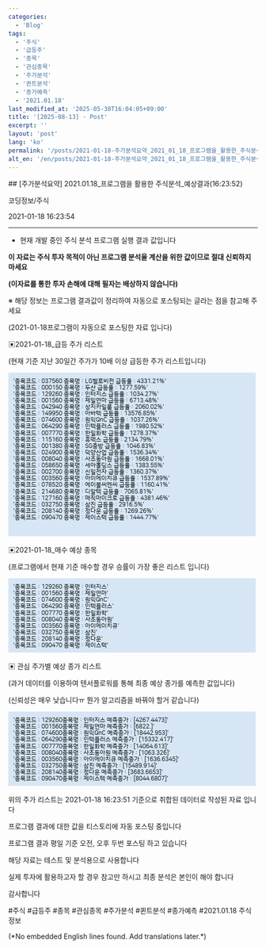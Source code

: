 ```yaml
---
categories:
  - 'Blog'
tags:
  - '주식'
  - '급등주'
  - '종목'
  - '관심종목'
  - '주가분석'
  - '퀸트분석'
  - '종가예측'
  - '2021.01.18'
last_modified_at: '2025-05-30T16:04:05+09:00'
title: '[2025-08-13] - Post'
excerpt: ''
layout: 'post'
lang: 'ko'
permalink: '/posts/2021-01-18-주가분석요약_2021_01_18_프로그램을_활용한_주식분석_예상결과_16_23_52/'
alt_en: '/en/posts/2021-01-18-주가분석요약_2021_01_18_프로그램을_활용한_주식분석_예상결과_16_23_52/'
---
```


<div class="lang-panel lang-ko" lang="ko">
## [주가분석요약] 2021.01.18_프로그램을 활용한 주식분석_예상결과(16:23:52)

코딩정보/주식

2021-01-18 16:23:54

* * *

* 현재 개발 중인 주식 분석 프로그램 실행 결과 값입니다

**이 자료는 주식 투자 목적이 아닌 프로그램 분석율 계산을 위한 값이므로 절대 신뢰하지 마세요**

**(이자료를 통한 투자 손해에 대해 필자는 배상하지 않습니다)**

※ 해당 정보는 프로그램 결과값이 정리하여 자동으로 포스팅되는 글라는 점을 참고해 주세요

(2021-01-18프로그램이 자동으로 포스팅한 자료 입니다)

▣2021-01-18_급등 주가 리스트

(현재 기준 지난 30일간 주가가 10배 이상 급등한 주가 리스트입니다)

![](/assets/images/주가분석요약_2021_01_18_프로그램을_활용한_주식분석_예상결과_16_23_52/skyloket_list.png)

▣2021-01-18_매수 예상 종목

(프로그램에서 현재 기준 매수할 경우 승률이 가장 좋은 리스트 입니다)

![](/assets/images/주가분석요약_2021_01_18_프로그램을_활용한_주식분석_예상결과_16_23_52/buy_list.png)

▣ 관심 주가별 예상 종가 리스트

(과거 데이터를 이용하여 텐서플로워를 통해 최종 예상 종가를 예측한 값입니다)

(신뢰성은 매우 낮습니다ㅠ 뭔가 알고리즘을 바꿔야 할거 같습니다)

![](/assets/images/주가분석요약_2021_01_18_프로그램을_활용한_주식분석_예상결과_16_23_52/stockclose_list.png)

위의 주가 리스트는 2021-01-18 16:23:51 기준으로 취합된 데이터로 작성된 자료 입니다

프로그램 결과에 대한 값을 티스토리에 자동 포스팅 중입니다

프로그램 결과 평일 기준 오전, 오후 두번 포스팅 하고 있습니다

해당 자료는 테스트 및 분석용으로 사용합니다

실제 투자에 활용하고자 할 경우 참고만 하시고 최종 분석은 본인이 해야 합니다

감사합니다

  

#주식 #급등주 #종목 #관심종목 #주가분석 #퀸트분석 #종가예측 #2021.01.18 주식정보


</div>
<div class="lang-panel lang-en" lang="en">
(*No embedded English lines found. Add translations later.*)

</div>
